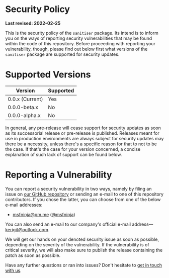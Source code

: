 # Security Policy

**Last revised: 2022-02-25**

This is the security policy of the `sanitiser` package. Its intend is to inform you on the ways of reporting security vulnerabilities that may be found within the code of this repository. Before proceeding with reporting your vulnerability, though, please find out below first what versions of the `sanitiser` package are supported for security updates.

# Supported Versions

|Version|Supported|
|---|---|
|0.0.x (Current)|Yes|
|0.0.0-beta.x|No|
|0.0.0-alpha.x|No|

In general, any pre-release will cease support for security updates as soon as its successorial release or pre-release is published. Releases meant for use in production environments are always subject for security updates may there be a necessity, unless there's a specific reason for that to not to be the case. If that's the case for your version concerned, a concise explanation of such lack of support can be found below.

# Reporting a Vulnerability

You can report a security vulnerability in two ways, namely by filing an issue on [our GitHub repository](https://https://github.com/kerig-it/sanitiser/issues) or sending an e-mail to one of this repository contributors. If you chose the latter, you can choose from one of the below e-mail addresses:

 - <msfninja@pm.me> ([@msfninja](https://guthub.com/msfninja))

You can also send an e-mail to our company's official e-mail address&#8212;<kerigit@outlook.com>.

We will get our hands on your denoted security issue as soon as possible, depending on the severity of the vulnerability. If the vulnerability is of critical severity, we will also make sure to publish the release containing the patch as soon as possible.

Have any further questions or ran into issues? Don't hesitate to [get in touch with us](https://support.kerig.ee).
